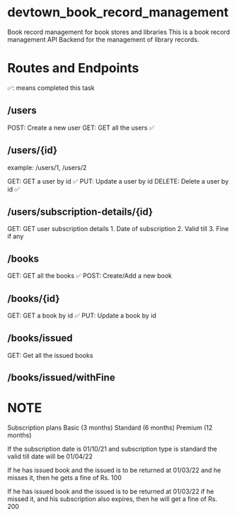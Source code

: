 # devtown_book_record_management

Book record management for book stores and libraries
This is a book record management API Backend for the management of library records.

# Routes and Endpoints

✅: means completed this task

## /users

POST: Create a new user
GET: GET all the users ✅

## /users/{id}

example: /users/1, /users/2

GET: GET a user by id ✅
PUT: Update a user by id
DELETE: Delete a user by id ✅

## /users/subscription-details/{id}

GET: GET user subscription details 1. Date of subscription 2. Valid till 3. Fine if any

## /books

GET: GET all the books ✅
POST: Create/Add a new book

## /books/{id}

GET: GET a book by id ✅
PUT: Update a book by id

## /books/issued

GET: Get all the issued books

## /books/issued/withFine

# NOTE

Subscription plans
Basic (3 months)
Standard (6 months)
Premium (12 months)

If the subscription date is 01/10/21
and subscription type is standard
the valid till date will be 01/04/22

If he has issued book and the issued is to be returned at 01/03/22
and he misses it, then he gets a fine of Rs. 100

If he has issued book and the issued is to be returned at 01/03/22
if he missed it, and his subscription also expires, then he will get a fine of Rs. 200
